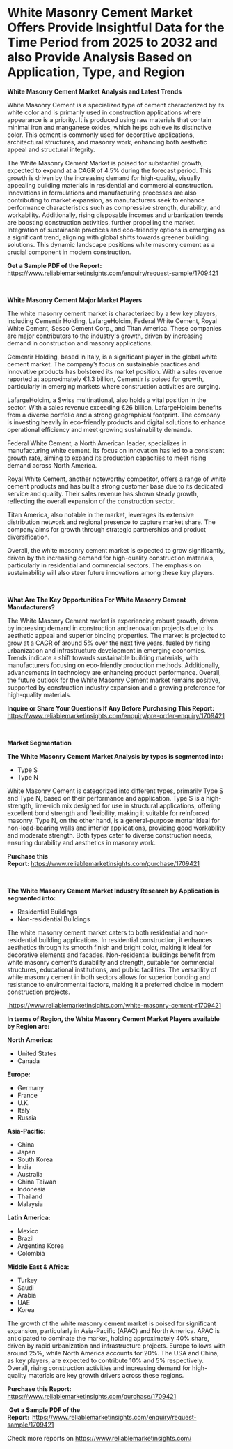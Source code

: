 <p><h1>White Masonry Cement Market Offers Provide Insightful Data for the Time Period from 2025 to 2032 and also Provide Analysis Based on Application, Type, and Region</h1></p><p><strong>White Masonry Cement Market Analysis and Latest Trends</strong></p>
<p><p>White Masonry Cement is a specialized type of cement characterized by its white color and is primarily used in construction applications where appearance is a priority. It is produced using raw materials that contain minimal iron and manganese oxides, which helps achieve its distinctive color. This cement is commonly used for decorative applications, architectural structures, and masonry work, enhancing both aesthetic appeal and structural integrity.</p><p>The White Masonry Cement Market is poised for substantial growth, expected to expand at a CAGR of 4.5% during the forecast period. This growth is driven by the increasing demand for high-quality, visually appealing building materials in residential and commercial construction. Innovations in formulations and manufacturing processes are also contributing to market expansion, as manufacturers seek to enhance performance characteristics such as compressive strength, durability, and workability. Additionally, rising disposable incomes and urbanization trends are boosting construction activities, further propelling the market. Integration of sustainable practices and eco-friendly options is emerging as a significant trend, aligning with global shifts towards greener building solutions. This dynamic landscape positions white masonry cement as a crucial component in modern construction.</p></p>
<p><strong>Get a Sample PDF of the Report:&nbsp;</strong> <a href="https://www.reliablemarketinsights.com/enquiry/request-sample/1709421?utm_campaign=2181&utm_medium=2&utm_source=Github&utm_content=ia&utm_term=27032025&utm_id=white-masonry-cement">https://www.reliablemarketinsights.com/enquiry/request-sample/1709421</a></p>
<p>&nbsp;</p>
<p><strong>White Masonry Cement Major Market Players</strong></p>
<p><p>The white masonry cement market is characterized by a few key players, including Cementir Holding, LafargeHolcim, Federal White Cement, Royal White Cement, Sesco Cement Corp., and Titan America. These companies are major contributors to the industry's growth, driven by increasing demand in construction and masonry applications.</p><p>Cementir Holding, based in Italy, is a significant player in the global white cement market. The company’s focus on sustainable practices and innovative products has bolstered its market position. With a sales revenue reported at approximately €1.3 billion, Cementir is poised for growth, particularly in emerging markets where construction activities are surging.</p><p>LafargeHolcim, a Swiss multinational, also holds a vital position in the sector. With a sales revenue exceeding €26 billion, LafargeHolcim benefits from a diverse portfolio and a strong geographical footprint. The company is investing heavily in eco-friendly products and digital solutions to enhance operational efficiency and meet growing sustainability demands.</p><p>Federal White Cement, a North American leader, specializes in manufacturing white cement. Its focus on innovation has led to a consistent growth rate, aiming to expand its production capacities to meet rising demand across North America.</p><p>Royal White Cement, another noteworthy competitor, offers a range of white cement products and has built a strong customer base due to its dedicated service and quality. Their sales revenue has shown steady growth, reflecting the overall expansion of the construction sector.</p><p>Titan America, also notable in the market, leverages its extensive distribution network and regional presence to capture market share. The company aims for growth through strategic partnerships and product diversification.</p><p>Overall, the white masonry cement market is expected to grow significantly, driven by the increasing demand for high-quality construction materials, particularly in residential and commercial sectors. The emphasis on sustainability will also steer future innovations among these key players.</p></p>
<p>&nbsp;</p>
<p><strong>What Are The Key Opportunities For White Masonry Cement Manufacturers?</strong></p>
<p><p>The White Masonry Cement market is experiencing robust growth, driven by increasing demand in construction and renovation projects due to its aesthetic appeal and superior binding properties. The market is projected to grow at a CAGR of around 5% over the next five years, fueled by rising urbanization and infrastructure development in emerging economies. Trends indicate a shift towards sustainable building materials, with manufacturers focusing on eco-friendly production methods. Additionally, advancements in technology are enhancing product performance. Overall, the future outlook for the White Masonry Cement market remains positive, supported by construction industry expansion and a growing preference for high-quality materials.</p></p>
<p><strong>Inquire or Share Your Questions If Any Before Purchasing This Report:</strong> <a href="https://www.reliablemarketinsights.com/enquiry/pre-order-enquiry/1709421?utm_campaign=2181&utm_medium=2&utm_source=Github&utm_content=ia&utm_term=27032025&utm_id=white-masonry-cement">https://www.reliablemarketinsights.com/enquiry/pre-order-enquiry/1709421</a></p>
<p>&nbsp;</p>
<p><strong>Market Segmentation</strong></p>
<p><strong>The White Masonry Cement Market Analysis by types is segmented into:</strong></p>
<p><ul><li>Type S</li><li>Type N</li></ul></p>
<p><p>White Masonry Cement is categorized into different types, primarily Type S and Type N, based on their performance and application. Type S is a high-strength, lime-rich mix designed for use in structural applications, offering excellent bond strength and flexibility, making it suitable for reinforced masonry. Type N, on the other hand, is a general-purpose mortar ideal for non-load-bearing walls and interior applications, providing good workability and moderate strength. Both types cater to diverse construction needs, ensuring durability and aesthetics in masonry work.</p></p>
<p><strong>Purchase this Report:&nbsp;</strong><a href="https://www.reliablemarketinsights.com/purchase/1709421?utm_campaign=2181&utm_medium=2&utm_source=Github&utm_content=ia&utm_term=27032025&utm_id=white-masonry-cement">https://www.reliablemarketinsights.com/purchase/1709421</a></p>
<p>&nbsp;</p>
<p><strong>The White Masonry Cement Market Industry Research by Application is segmented into:</strong></p>
<p><ul><li>Residential Buildings</li><li>Non-residential Buildings</li></ul></p>
<p><p>The white masonry cement market caters to both residential and non-residential building applications. In residential construction, it enhances aesthetics through its smooth finish and bright color, making it ideal for decorative elements and facades. Non-residential buildings benefit from white masonry cement’s durability and strength, suitable for commercial structures, educational institutions, and public facilities. The versatility of white masonry cement in both sectors allows for superior bonding and resistance to environmental factors, making it a preferred choice in modern construction projects.</p></p>
<p><a href="https://www.reliablemarketinsights.com/white-masonry-cement-r1709421?utm_campaign=2181&utm_medium=2&utm_source=Github&utm_content=ia&utm_term=27032025&utm_id=white-masonry-cement">&nbsp;https://www.reliablemarketinsights.com/white-masonry-cement-r1709421</a></p>
<p><strong>In terms of Region, the White Masonry Cement Market Players available by Region are:</strong></p>
<p>
    <p> <strong> North America: </strong>
        <ul>
            <li>United States</li>
            <li>Canada</li>
        </ul>
        </p> 
    <p> <strong> Europe: </strong>
        <ul>
            <li>Germany</li>
            <li>France</li>
            <li>U.K.</li>
            <li>Italy</li>
            <li>Russia</li>
        </ul>
        </p> 
    <p> <strong> Asia-Pacific: </strong>
        <ul>
            <li>China</li>
            <li>Japan</li>
            <li>South Korea</li>
            <li>India</li>
            <li>Australia</li>
            <li>China Taiwan</li>
            <li>Indonesia</li>
            <li>Thailand</li>
            <li>Malaysia</li>
        </ul>
        </p> 
    <p> <strong> Latin America: </strong>
        <ul>
            <li>Mexico</li>
            <li>Brazil</li>
            <li>Argentina Korea</li>
            <li>Colombia</li>
        </ul>
        </p> 
    <p> <strong> Middle East & Africa: </strong>
        <ul>
            <li>Turkey</li>
            <li>Saudi</li>
            <li>Arabia</li>
            <li>UAE</li>
            <li>Korea</li>
        </ul>
    </p>
    </p>
<p><p>The growth of the white masonry cement market is poised for significant expansion, particularly in Asia-Pacific (APAC) and North America. APAC is anticipated to dominate the market, holding approximately 40% share, driven by rapid urbanization and infrastructure projects. Europe follows with around 25%, while North America accounts for 20%. The USA and China, as key players, are expected to contribute 10% and 5% respectively. Overall, rising construction activities and increasing demand for high-quality materials are key growth drivers across these regions.</p></p>
<p><strong>Purchase this Report: </strong><a href="https://www.reliablemarketinsights.com/purchase/1709421?utm_campaign=2181&utm_medium=2&utm_source=Github&utm_content=ia&utm_term=27032025&utm_id=white-masonry-cement">https://www.reliablemarketinsights.com/purchase/1709421</a></p>
<p>&nbsp;<strong>Get a Sample PDF of the Report:&nbsp;&nbsp;</strong><a href="https://www.reliablemarketinsights.com/enquiry/request-sample/1709421?utm_campaign=2181&utm_medium=2&utm_source=Github&utm_content=ia&utm_term=27032025&utm_id=white-masonry-cement">https://www.reliablemarketinsights.com/enquiry/request-sample/1709421</a></p>
<p><strong></strong></p>
<p>Check more reports on <a href="https://www.reliablemarketinsights.com/?utm_campaign=2181&utm_medium=2&utm_source=Github&utm_content=ia&utm_term=27032025&utm_id=white-masonry-cement">https://www.reliablemarketinsights.com/</a></p>